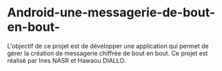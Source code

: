 # Android-une-messagerie-de-bout-en-bout-
L'objectif de ce projet est de développer une application qui permet de gérer la création de messagerie chiffrée de bout en bout. Ce projet est réalisé par Ines NASR et Hawaou DIALLO.


